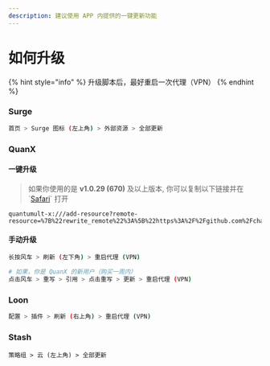 ```yaml
---
description: 建议使用 APP 内提供的一键更新功能
---
```


# 如何升级

{% hint style="info" %}
升级脚本后，最好重启一次代理（VPN）
{% endhint %}

### Surge

```bash
首页 > Surge 图标 (左上角) > 外部资源 > 全部更新
```

### QuanX

#### 一键升级

> 如果你使用的是 **v1.0.29 (670)** 及以上版本, 你可以复制以下链接并在 \`[Safari](quantumult:///add-resource?remote-resource=%7B%22rewrite\_remote%22%3A%5B%22https%3A%2F%2Fgithub.com%2Fchavyleung%2Fscripts%2Fraw%2Fmaster%2Fbox%2Frewrite%2Fboxjs.rewrite.quanx.conf%2Ctag%3Dboxjs%22%5D%7D)\` 打开

```
quantumult-x:///add-resource?remote-resource=%7B%22rewrite_remote%22%3A%5B%22https%3A%2F%2Fgithub.com%2Fchavyleung%2Fscripts%2Fraw%2Fmaster%2Fbox%2Frewrite%2Fboxjs.rewrite.quanx.conf%2Ctag%3Dboxjs%22%5D%7D
```

#### 手动升级

```bash
长按风车 > 刷新 (左下角) > 重启代理 (VPN)

# 如果，你是 QuanX 的新用户（购买一周内）
点击风车 > 重写 > 引用 > 点击重写 > 更新 > 重启代理 (VPN)
```

### Loon

```bash
配置 > 插件 > 刷新 (右上角) > 重启代理 (VPN)
```

### Stash

```
策略组 > 云 (左上角) > 全部更新
```
